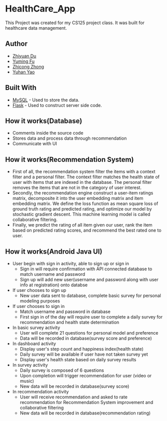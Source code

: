 # HealthCare_App

This Project was created for my CS125 project class. It was built for healthcare data management.

## Author

* [Zhiyuan Du](https://github.com/lYesterdaYl)
* [Yuming Fu](https://github.com/yumi519)
* [Zhicong Zhong](https://github.com/zhicz)
* [Yuhan Yao](https://github.com/yyhtudou)

## Built With

* [MySQL](https://www.mysql.com/) - Used to store the data.
* [Flask](http://flask.pocoo.org/) - Used to construct server side code.

## How it works(Database)
* Comments inside the source code
* Stores data and process data through recommendation
* Communicate with UI
## How it works(Recommendation System)
* First of all, the recommendation system filter the items with a context filter and a personal filter. The context filter matches the health state of user with items that are indexed in the database. The personal filter removes the items that are not in the category of user interest.
* Secondly, the recommendation engine construct a user-item ratings matrix, decomposite it into the user embedding matrix and item embedding matrix. We define the loss function as mean square loss of ground truth rating and predicted rating, and optimize our model by stochastic gradient descent. This machine learning model is called collaborative filtering.
* Finally, we predict the rating of all item given our user, rank the item based on predicted rating scores, and recommend the best rated one to user.

## How it works(Android Java UI)
* User begin with sign in activity, able to sign up or sign in
  * Sign in will require confirmation with API connected database to match username and password
  * Sign up will add new user(username and password along with user info at registration) onto databse
* If user chooses to sign up
  * New user data sent to database, complete basic survey for personal modeling purposes
* If user chooses to sign in
  * Match username and password in database
  * First sign in of the day will require user to complete a daily survey for recommendation and health state determination
* In basic survey activity
  * User will complete 21 questions for personal model and preference
  * Data will be recorded in database(survey score and preference)
* In dashboard activity
  * Display user's step count and happiness index(health state)
  * Daily survey will be available if user have not taken survey yet
  * Display user's health state based on daily survey results
* In survey activity
  * Daily survey is composed of 6 questions
  * Upon completion will trigger recommendation for user (video or music)
  * New data will be recorded in database(survey score)
* In recommendation activity
  * User will receive recommendation and asked to rate recommendation for Recommendation System improvement and collaborative filtering
  * New data will be recorded in database(recommendation rating)
